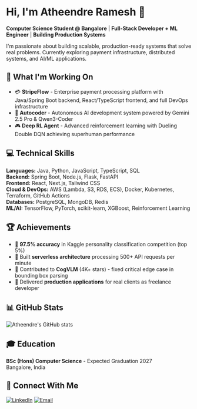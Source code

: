 # Hi, I'm Atheendre Ramesh 👋

**Computer Science Student @ Bangalore** | **Full-Stack Developer + ML Engineer** | **Building Production Systems**

I'm passionate about building scalable, production-ready systems that solve real problems. Currently exploring payment infrastructure, distributed systems, and AI/ML applications.

## 🚀 What I'm Working On

- 💳 **StripeFlow** - Enterprise payment processing platform with Java/Spring Boot backend, React/TypeScript frontend, and full DevOps infrastructure
- 🤖 **Autocoder** - Autonomous AI development system powered by Gemini 2.5 Pro & Qwen3-Coder
- 🎮 **Deep RL Agent** - Advanced reinforcement learning with Dueling Double DQN achieving superhuman performance

## 💻 Technical Skills

**Languages:** Java, Python, JavaScript, TypeScript, SQL  
**Backend:** Spring Boot, Node.js, Flask, FastAPI  
**Frontend:** React, Next.js, Tailwind CSS  
**Cloud & DevOps:** AWS (Lambda, S3, RDS, ECS), Docker, Kubernetes, Terraform, GitHub Actions  
**Databases:** PostgreSQL, MongoDB, Redis  
**ML/AI:** TensorFlow, PyTorch, scikit-learn, XGBoost, Reinforcement Learning

## 🏆 Achievements

- 🥇 **97.5% accuracy** in Kaggle personality classification competition (top 5%)
- 🚀 Built **serverless architecture** processing 500+ API requests per minute
- 🔧 Contributed to **CogVLM** (4K+ stars) - fixed critical edge case in bounding box parsing
- 💼 Delivered **production applications** for real clients as freelance developer

## 📊 GitHub Stats

![Atheendre's GitHub stats](https://github-readme-stats.vercel.app/api?username=atheendre130505&show_icons=true&theme=radical)

## 🎓 Education

**BSc (Hons) Computer Science** - Expected Graduation 2027  
Bangalore, India

## 🔗 Connect With Me

[![LinkedIn](https://img.shields.io/badge/LinkedIn-0077B5?style=for-the-badge&logo=linkedin&logoColor=white)](https://linkedin.com/in/atheendre-ramesh-4aa90a1ab/)
[![Email](https://img.shields.io/badge/Email-D14836?style=for-the-badge&logo=gmail&logoColor=white)](mailto:your.email@example.com)


